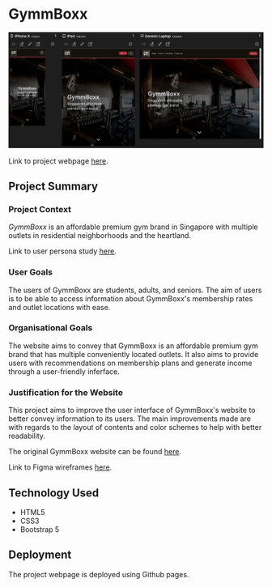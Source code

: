 # **GymmBoxx**

![Screenshot of GYMMBOXX homepage](images/screenshot/devices%20screenshot.png)

Link to project webpage [here](https://e0026557.github.io/tgc-18-mini-project/).

## Project Summary

### Project Context

_GymmBoxx_ is an affordable premium gym brand in Singapore with multiple outlets in residential neighborhoods and the heartland.

Link to user persona study [here](https://miro.com/app/board/uXjVO2KzHvo=/?share_link_id=79133525704).

### User Goals

The users of GymmBoxx are students, adults, and seniors.
The aim of users is to be able to access information about GymmBoxx's membership rates and outlet locations with ease.

### Organisational Goals

The website aims to convey that GymmBoxx is an affordable premium gym brand that has multiple conveniently located outlets. It also aims to provide users with recommendations on membership plans and generate income through a user-friendly inferface.

### Justification for the Website

This project aims to improve the user interface of GymmBoxx's website to better convey information to its users. The main improvements made are with regards to the layout of contents and color schemes to help with better readability.

The original GymmBoxx website can be found [here](https://gymmboxx.com/).

Link to Figma wireframes [here](https://www.figma.com/file/PzihCkSHrFEhRXfrdamYML/TGC-Mini-Project-2022).

## Technology Used

- HTML5
- CSS3
- Bootstrap 5

## Deployment

The project webpage is deployed using Github pages.
